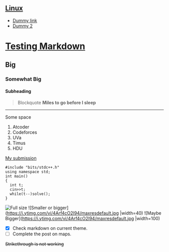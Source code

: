 [Linux](#)
---
- [Dummy link](#)
- [Dummy 2](#)

# [Testing Markdown](#)
## Big
### Somewhat Big
#### Subheading

>Blockquote __Miles to go before I sleep__
---
Some space

1. Atcoder
1. Codeforces
1. UVa
1. Timus
1. HDU

[My submission](#)
```
#include "bits/stdc++.h"
using namespace std;
int main()
{
  int t;
  cin>>t;
  while(t--)solve();
}

```

![Full size](https://i.ytimg.com/vi/4Arf4cO2l94/maxresdefault.jpg)
![Smaller or bigger](https://i.ytimg.com/vi/4Arf4cO2l94/maxresdefault.jpg |width=40)
![Maybe Bigger](https://i.ytimg.com/vi/4Arf4cO2l94/maxresdefault.jpg |width=100)

- [x] Check markdown on current theme.
- [ ] Complete the post on maps.

~~Strikethrough is not working~~




